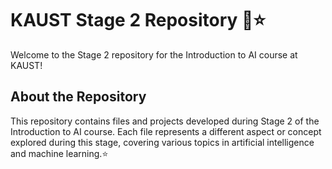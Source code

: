 # KAUST Stage 2 Repository 🚀⭐️

Welcome to the Stage 2 repository for the Introduction to AI course at KAUST!

## About the Repository

This repository contains files and projects developed during Stage 2 of the Introduction to AI course. Each file represents a different aspect or concept explored during this stage, covering various topics in artificial intelligence and machine learning.⭐️
